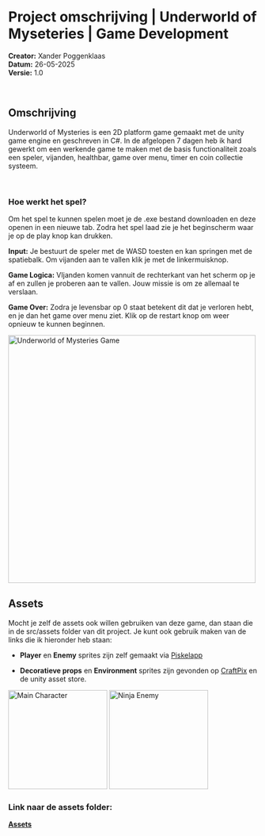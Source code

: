 # Project omschrijving | Underworld of Myseteries | Game Development

**Creator:** Xander Poggenklaas <br>
**Datum:** 26-05-2025 <br>
**Versie:** 1.0 <br>

<br>

## **Omschrijving**

Underworld of Mysteries is een 2D platform game gemaakt met de unity game engine en geschreven in C#.
In de afgelopen 7 dagen heb ik hard gewerkt om een werkende game te maken met de basis functionaliteit zoals een speler, vijanden, healthbar, game over menu, timer en coin collectie systeem.

<br>

### **Hoe werkt het spel?**

Om het spel te kunnen spelen moet je de .exe bestand downloaden en deze openen in een nieuwe tab.
Zodra het spel laad zie je het beginscherm waar je op de play knop kan drukken.

**Input:** Je bestuurt de speler met de WASD toesten en kan springen met de spatiebalk. Om vijanden aan te vallen klik je met de linkermuisknop.

**Game Logica:** VIjanden komen vannuit de rechterkant van het scherm op je af en zullen je proberen aan te vallen. Jouw missie is om ze allemaal te verslaan.

**Game Over:** Zodra je levensbar op 0 staat betekent dit dat je verloren hebt, en je dan het game over menu ziet. Klik op de restart knop om weer opnieuw te kunnen beginnen.


<img src="./Images/Underworld of Mysteries Game.png" alt="Underworld of Mysteries Game" width="500px">

<br>

## **Assets**

Mocht je zelf de assets ook willen gebruiken van deze game, dan staan die in de src/assets folder van dit project.
Je kunt ook gebruik maken van de links die ik hieronder heb staan:

- **Player** en **Enemy** sprites zijn zelf gemaakt via [Piskelapp](https://www.piskelapp.com/)

- **Decoratieve props** en **Environment** sprites zijn gevonden op [CraftPix](https://craftpix.net) en de unity asset store.


<img src="./Images/Main Character (Underworld of Mysteries).png" alt="Main Character" width="200px">
<img src="./Images/NinjaEnemy (Underworld of Mysteries).png" alt="Ninja Enemy" width="200px">

<br>

### Link naar de assets folder: 

[**Assets**](../src/assets)